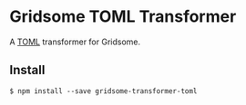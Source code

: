 # Gridsome TOML Transformer

A [TOML](https://github.com/toml-lang/toml) transformer for Gridsome.

## Install

```
$ npm install --save gridsome-transformer-toml
```
